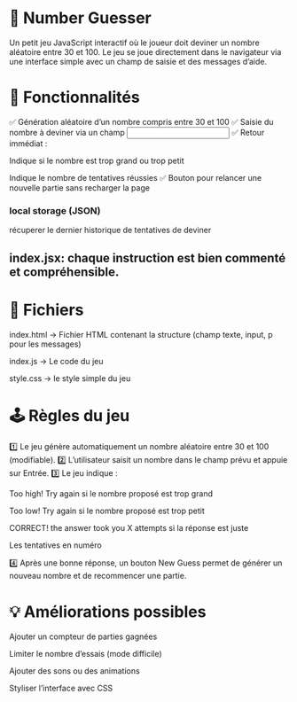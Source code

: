 # 🎯 Number Guesser
Un petit jeu JavaScript interactif où le joueur doit deviner un nombre aléatoire entre 30 et 100. Le jeu se joue directement dans le navigateur via une interface simple avec un champ de saisie et des messages d’aide.


# 🚀 Fonctionnalités
✅ Génération aléatoire d’un nombre compris entre 30 et 100
✅ Saisie du nombre à deviner via un champ <input>
✅ Retour immédiat :

Indique si le nombre est trop grand ou trop petit

Indique le nombre de tentatives réussies
✅ Bouton pour relancer une nouvelle partie sans recharger la page

### local storage (JSON)
récuperer le dernier historique de tentatives de deviner

## index.jsx: chaque instruction est bien commenté et compréhensible. 

# 📂 Fichiers
index.html → Fichier HTML contenant la structure (champ texte, input, p pour les messages)

index.js → Le code du jeu

style.css → le style simple du jeu

# 🕹️ Règles du jeu
1️⃣ Le jeu génère automatiquement un nombre aléatoire entre 30 et 100 (modifiable).
2️⃣ L’utilisateur saisit un nombre dans le champ prévu et appuie sur Entrée.
3️⃣ Le jeu indique :

Too high! Try again si le nombre proposé est trop grand

Too low! Try again si le nombre proposé est trop petit

CORRECT! the answer took you X attempts si la réponse est juste

Les tentatives en numéro

4️⃣ Après une bonne réponse, un bouton New Guess permet de générer un nouveau nombre et de recommencer une partie.


# 💡 Améliorations possibles
Ajouter un compteur de parties gagnées

Limiter le nombre d’essais (mode difficile)

Ajouter des sons ou des animations

Styliser l’interface avec CSS

